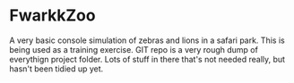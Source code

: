 FwarkkZoo
=========

A very basic console simulation of zebras and lions in a safari park. This is being used as a training exercise.
GIT repo is a very rough dump of everythign project folder. Lots of stuff in there that's not needed really, but hasn't been tidied up yet.
